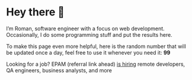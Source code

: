 # Hey there 👋

I’m Roman, software engineer with a focus on web development. Occasionally, I do
some programming stuff and put the results here.

To make this page even more helpful, here is the random number that will be
updated once a day, feel free to use it whenever you need it: **99**

Looking for a job? EPAM (referral link ahead) [is hiring](https://epa.ms/RomanGusev) remote developers,
QA engineers, business analysts, and more
